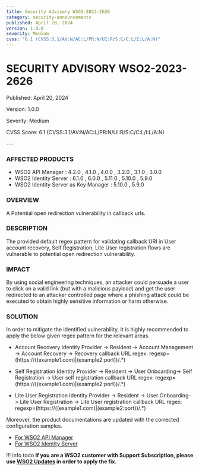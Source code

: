 ```yaml
---
title: Security Advisory WSO2-2023-2626
category: security-announcements
published: April 20, 2024
version: 1.0.0
severity: Medium
cvss: "6.1 (CVSS:3.1/AV:N/AC:L/PR:N/UI:R/S:C/C:L/I:L/A:N)"
---
```


# SECURITY ADVISORY WSO2-2023-2626

<p class="doc-info">Published: April 20, 2024</p>
<p class="doc-info">Version: 1.0.0</p>
<p class="doc-info">Severity: Medium</p>
<p class="doc-info">CVSS Score: 6.1 (CVSS:3.1/AV:N/AC:L/PR:N/UI:R/S:C/C:L/I:L/A:N)</p>
---

### AFFECTED PRODUCTS
* WSO2 API Manager : 4.2.0 , 4.1.0 , 4.0.0 , 3.2.0 , 3.1.0 , 3.0.0
* WSO2 Identity Server : 6.1.0 , 6.0.0 , 5.11.0 , 5.10.0 , 5.9.0
* WSO2 Identity Server as Key Manager : 5.10.0 , 5.9.0


### OVERVIEW
A Potential open redirection vulnerability in callback urls.


### DESCRIPTION
The provided default regex pattern for validating callback URI in User account recovery, Self Registration, Lite User registration flows are vulnerable to potential open redirection vulnerability.


### IMPACT
By using social engineering techniques, an attacker could persuade a user to click on a valid link (but with a malicious payload) and get the user redirected to an attacker controlled page where a phishing attack could be executed to obtain highly sensitive information or harm otherwise.


### SOLUTION
In order to mitigate the identified vulnerability, It is highly recommended to apply the below given regex pattern for the relevant areas.

* Account Recovery
    Identity Provider -> Resident -> Account Management -> Account Recovery -> Recovery callback URL regex: regexp=(https://((example1.com)|(example2:port))/.*)

* Self Registration
    Identity Provider -> Resident -> User Onboarding-> Self Registration -> User self registration callback URL regex: regexp=(https://((example1.com)|(example2:port))/.*)

* Lite User Registration
    Identity Provider -> Resident -> User Onboarding-> Lite User Registration -> Lite User registration callback URL regex: regexp=(https://((example1.com)|(example2:port))/.*)

Moreover, the product documentations are updated with the corrected configuration samples.

* [For WSO2 API Manager](https://apim.docs.wso2.com/en/latest/install-and-setup/setup/deployment-best-practices/security-guidelines-for-production-deployment/#runtime-level-security)
* [For WSO2 Identity Server](https://is.docs.wso2.com/en/5.11.0/administer/product-level-security-guidelines/)

!!! info todo
    **If you are a WSO2 customer with Support Subscription, please use [WSO2 Updates](https://wso2.com/updates/) in order to apply the fix.**

